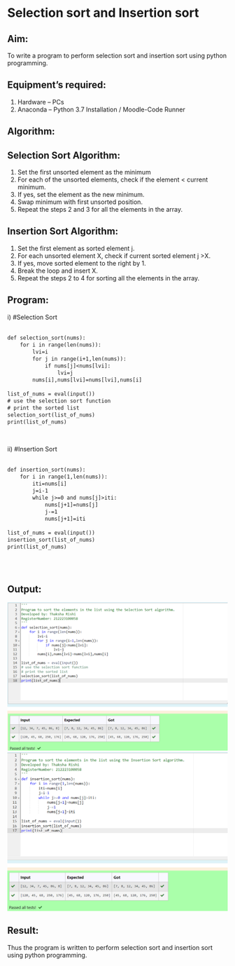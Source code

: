 # Selection sort and Insertion sort
## Aim:
To write a program to perform selection sort and insertion sort using python programming.
## Equipment’s required:
1.	Hardware – PCs
2.	Anaconda – Python 3.7 Installation / Moodle-Code Runner
## Algorithm:
## Selection Sort Algorithm:
1.	Set the first unsorted element as the minimum
2.	For each of the unsorted elements, check if the element < current minimum.
3.	If yes, set the element as the new minimum.
4.	Swap minimum with first unsorted position.
5.	Repeat the steps 2 and 3 for all the elements in the array.
## Insertion Sort Algorithm:
1.	Set the first element as sorted element j.
2.	For each unsorted element X, check if current sorted element j >X.
3.	If yes, move sorted element to the right by 1.
4.	Break the loop and insert X.
5.	Repeat the steps 2 to 4 for sorting all the elements in the array.
## Program:
i)	#Selection Sort
```

def selection_sort(nums):
    for i in range(len(nums)):
        lvi=i
        for j in range(i+1,len(nums)):
            if nums[j]<nums[lvi]:
                lvi=j
        nums[i],nums[lvi]=nums[lvi],nums[i]

list_of_nums = eval(input())
# use the selection sort function
# print the sorted list
selection_sort(list_of_nums)
print(list_of_nums)



```
ii)	#Insertion Sort
```

def insertion_sort(nums):
    for i in range(1,len(nums)):
        iti=nums[i]
        j=i-1
        while j>=0 and nums[j]>iti:
            nums[j+1]=nums[j]
            j-=1
            nums[j+1]=iti
    
list_of_nums = eval(input())
insertion_sort(list_of_nums)
print(list_of_nums)




```

## Output:
![Alt text](<Screenshot 2023-12-31 162034.png>)
![Alt text](<Screenshot 2023-12-31 162046.png>)

## Result:
Thus the program is written to perform selection sort and insertion sort using python programming.
